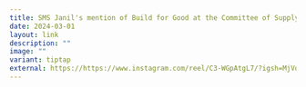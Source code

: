 ```yaml
---
title: SMS Janil's mention of Build for Good at the Committee of Supply Debate
date: 2024-03-01
layout: link
description: ""
image: ""
variant: tiptap
external: https://https://www.instagram.com/reel/C3-WGpAtgL7/?igsh=MjVobnl0dDR3ZHVz
---
```

